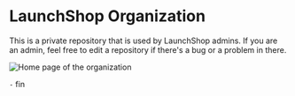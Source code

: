 # LaunchShop Organization

This is a private repository that is used by LaunchShop admins. If you are an admin, feel free to edit a repository if there's a bug or a problem in there.

![Home page of the organization](https://github.com/LaunchShop-Wii/.github-private/assets/118364011/5be7e1b9-3e06-40a8-9d10-5f87875db156)

`-` fin

